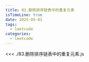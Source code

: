 ```yaml
---
title: 83.删除排序链表中的重复元素
isTimeLine: true
date: 2025-05-01
tags:
  - leetcode
categories:
  - leetcode
---
```


<<< ./83.删除排序链表中的重复元素.js
